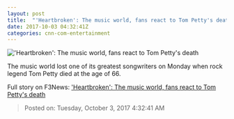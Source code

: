 ```yaml
---
layout: post
title:  "'Heartbroken': The music world, fans react to Tom Petty's death"
date: 2017-10-03 04:32:41Z
categories: cnn-com-entertainment
---
```


!['Heartbroken': The music world, fans react to Tom Petty's death](http://i2.cdn.cnn.com/cnnnext/dam/assets/171002161220-05-tom-petty-super-tease.jpg)

The music world lost one of its greatest songwriters on Monday when rock legend Tom Petty died at the age of 66.


Full story on F3News: ['Heartbroken': The music world, fans react to Tom Petty's death](http://www.f3nws.com/n/DzupRF)

> Posted on: Tuesday, October 3, 2017 4:32:41 AM
